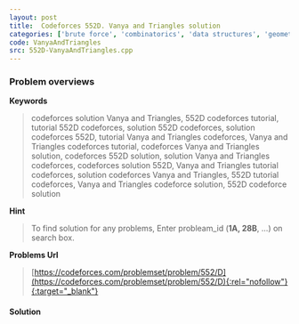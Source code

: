 ```yaml
---
layout: post
title:  Codeforces 552D. Vanya and Triangles solution
categories: ['brute force', 'combinatorics', 'data structures', 'geometry', 'math', 'sortings']
code: VanyaAndTriangles
src: 552D-VanyaAndTriangles.cpp
---
```

### **Problem overviews**

**Keywords**
> codeforces solution Vanya and Triangles, 552D codeforces tutorial, tutorial 552D codeforces, solution 552D codeforces, solution codeforces 552D, tutorial Vanya and Triangles codeforces, Vanya and Triangles codeforces tutorial, codeforces Vanya and Triangles solution, codeforces 552D solution, solution Vanya and Triangles codeforces, codeforces solution 552D, Vanya and Triangles tutorial codeforces, solution codeforces Vanya and Triangles, 552D tutorial codeforces, Vanya and Triangles codeforce solution, 552D codeforce solution

**Hint**
> To find solution for any problems, Enter probleam_id (**1A, 28B**, ...) on search box. 

**Problems Url**
> [https://codeforces.com/problemset/problem/552/D](https://codeforces.com/problemset/problem/552/D){:rel="nofollow"}{:target="_blank"}

#### **Solution**



